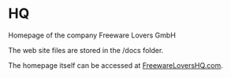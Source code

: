 # HQ

Homepage of the company Freeware Lovers GmbH

The web site files are stored in the /docs folder.

The homepage itself can be accessed at [FreewareLoversHQ.com](https://freewarelovershq.com/).
